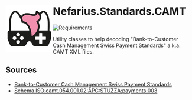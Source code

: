 # <img src="assets/NSS-128x128.png" align="left" />Nefarius.Standards.CAMT

![Requirements](https://img.shields.io/badge/Requires-.NET%20Standard%202.0-blue.svg)

Utility classes to help decoding "Bank-to-Customer Cash Management Swiss Payment Standards" a.k.a. CAMT XML files.

## Sources

- [Bank-to-Customer Cash Management Swiss Payment Standards](https://www.credit-suisse.com/media/assets/microsite/docs/zv-migration/camt-05x-001-04-sps.pdf)
- [Schema ISO:camt.054.001.02:APC:STUZZA:payments:003](https://zv.psa.at/schemata/ISO.camt.054.001.02.austrian.003.xsd)
